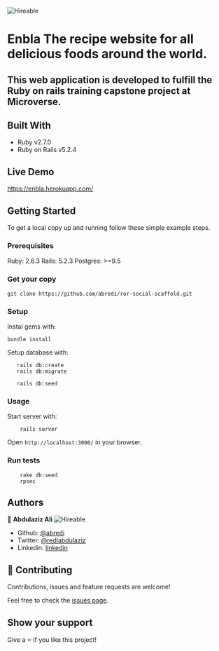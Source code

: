 ![Hireable](https://cdn.rawgit.com/hiendv/hireable/master/styles/default/yes.svg)
# Enbla The recipe website for all delicious foods around the world.
## This web application is developed to fulfill the Ruby on rails training capstone project at Microverse.

## Built With

- Ruby v2.7.0
- Ruby on Rails v5.2.4

## Live Demo

https://enbla.herokuapp.com/


## Getting Started

To get a local copy up and running follow these simple example steps.

### Prerequisites

Ruby: 2.6.3
Rails: 5.2.3
Postgres: >=9.5

### Get your copy 

```
git clone https://github.com/abredi/ror-social-scaffold.git
```

### Setup

Instal gems with:

```
bundle install
```

Setup database with:

```
   rails db:create
   rails db:migrate
    
   rails db:seed
```

### Usage

Start server with:

```
    rails server
```

Open `http://localhost:3000/` in your browser.

### Run tests

```
    rake db:seed
    rpsec 
```

## Authors

👤 **Abdulaziz Ali**
![Hireable](https://cdn.rawgit.com/hiendv/hireable/master/styles/default/yes.svg)
- Github: [@abredi](https://github.com/abredi)
- Twitter: [@rediabdulaziz](https://twitter.com/rediabdulaziz)
- Linkedin: [linkedin](https://www.linkedin.com/in/abdulaziz-ali-98948011a)

## 🤝 Contributing

Contributions, issues and feature requests are welcome!

Feel free to check the [issues page](issues/).

## Show your support

Give a ⭐️ if you like this project!




